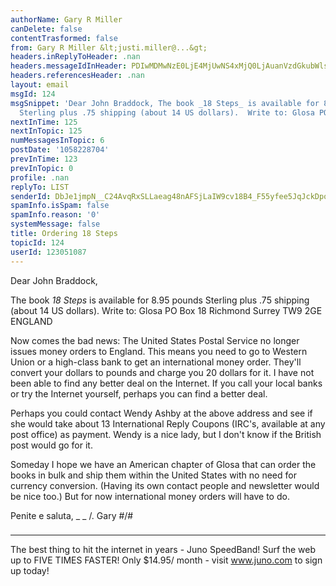 ```yaml
---
authorName: Gary R Miller
canDelete: false
contentTrasformed: false
from: Gary R Miller &lt;justi.miller@...&gt;
headers.inReplyToHeader: .nan
headers.messageIdInHeader: PDIwMDMwNzE0LjE4MjUwNS4xMjQ0LjAuanVzdGkubWlsbGVyQGp1bm8uY29tPg==
headers.referencesHeader: .nan
layout: email
msgId: 124
msgSnippet: 'Dear John Braddock, The book _18 Steps_ is available for 8.95 pounds
  Sterling plus .75 shipping (about 14 US dollars).  Write to: Glosa PO Box 18 Richmond '
nextInTime: 125
nextInTopic: 125
numMessagesInTopic: 6
postDate: '1058228704'
prevInTime: 123
prevInTopic: 0
profile: .nan
replyTo: LIST
senderId: DbJe1jmpN__C24AvqRxSLLaeag48nAFSjLaIW9cv18B4_F55yfee5JqJckDpoZnB4B40vyStYSgOSZHu_Za38yswqGticLpS8v_1mA
spamInfo.isSpam: false
spamInfo.reason: '0'
systemMessage: false
title: Ordering 18 Steps
topicId: 124
userId: 123051087
---
```


Dear John Braddock,

The book _18 Steps_ is available for 8.95 pounds Sterling plus .75
shipping (about 14 US dollars).  Write to:
        Glosa
        PO Box 18
        Richmond
        Surrey TW9 2GE
        ENGLAND

Now comes the bad news:  The United States Postal Service no longer
issues money orders to England.  This means you need to go to Western
Union or a high-class bank to get an international money order.  They'll
convert your dollars to pounds and charge you 20 dollars for it.  I have
not been able to find any better deal on the Internet.  If you call your
local banks or try the Internet yourself, perhaps you can find a better
deal.

Perhaps you could contact Wendy Ashby at the above address and see if she
would take about 13 International Reply Coupons (IRC's, available at any
post office) as payment.  Wendy is a nice lady, but I don't know if the
British post would go for it.

Someday I hope we have an American chapter of Glosa that can order the
books in bulk and ship them within the United States with no need for
currency conversion.  (Having its own contact people and newsletter would
be nice too.)  But for now international money orders will have to do.

Penite e saluta,
 _  _
  /.   Gary
#/\#
 ###

________________________________________________________________
The best thing to hit the internet in years - Juno SpeedBand!
Surf the web up to FIVE TIMES FASTER!
Only $14.95/ month - visit www.juno.com to sign up today!

